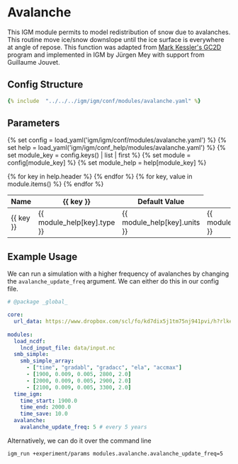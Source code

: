 

# Avalanche

This IGM module permits to model redistribution of snow due to avalanches.
This routine move ice/snow downslope until the ice surface is everywhere
at angle of repose. This function was adapted from 
[Mark Kessler's GC2D](https://github.com/csdms-contrib/gc2d)
program and implemented in IGM by Jürgen Mey with support from Guillaume Jouvet.

## Config Structure  
~~~yaml
{% include  "../../../igm/igm/conf/modules/avalanche.yaml" %}
~~~

## Parameters

{% set config = load_yaml('igm/igm/conf/modules/avalanche.yaml') %}
{% set help = load_yaml('igm/igm/conf_help/modules/avalanche.yaml') %}
{% set module_key = config.keys() | list | first %}
{% set module = config[module_key] %}
{% set module_help = help[module_key] %}

<table>
  <thead>
    <tr>
      <th>Name</th>
      {% for key in help.header %}
      <th>{{ key }}</th>
      {% endfor %}
      <th>Default Value</th>
    </tr>
  </thead>
  <tbody>
    {% for key, value in module.items() %}
    <tr>
      <td>{{ key }}</td>
      <td>{{ module_help[key].type }}</td>
      <td>{{ module_help[key].units }}</td>
      <!-- <td><span class="math">{{ help_module[key].units }}</span></td> -->
      <td>{{ module_help[key].description }}</td>
      <td>{{ value }}</td>
    </tr>
    {% endfor %}
  </tbody>
</table>

<script type="text/javascript">
  MathJax.Hub.Queue(["Typeset", MathJax.Hub]);
</script>


## Example Usage
We can run a simulation with a higher frequency of avalanches by changing the `avalanche_update_freq` argument. We can either do this in our config file.

```yaml linenums="1", title="params.yaml", hl_lines="19 20"
# @package _global_

core:
  url_data: https://www.dropbox.com/scl/fo/kd7dix5j1tm75nj941pvi/h?rlkey=q7jtmf9yn3a970cqygdwne25j&dl=0
  
modules:
  load_ncdf:
    lncd_input_file: data/input.nc
  smb_simple:
    smb_simple_array:
      - ["time", "gradabl", "gradacc", "ela", "accmax"]
      - [1900, 0.009, 0.005, 2800, 2.0]
      - [2000, 0.009, 0.005, 2900, 2.0]
      - [2100, 0.009, 0.005, 3300, 2.0]
  time_igm:
    time_start: 1900.0
    time_end: 2000.0
    time_save: 10.0
  avalanche:
	avalanche_update_freq: 5 # every 5 years
```
Alternatively, we can do it over the command line
```bash
igm_run +experiment/params modules.avalanche.avalanche_update_freq=5
```